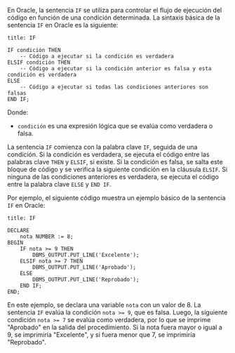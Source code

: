 En Oracle, la sentencia `IF` se utiliza para controlar el flujo de ejecución del código en función de una condición determinada. La sintaxis básica de la sentencia `IF` en Oracle es la siguiente:

```ad-important
title: IF
```
```
IF condición THEN
    -- Código a ejecutar si la condición es verdadera
ELSIF condición THEN
    -- Código a ejecutar si la condición anterior es falsa y esta condición es verdadera
ELSE
    -- Código a ejecutar si todas las condiciones anteriores son falsas
END IF;
```

Donde:

-   `condición` es una expresión lógica que se evalúa como verdadera o falsa.

La sentencia `IF` comienza con la palabra clave `IF`, seguida de una condición. Si la condición es verdadera, se ejecuta el código entre las palabras clave `THEN` y `ELSIF`, si existe. Si la condición es falsa, se salta este bloque de código y se verifica la siguiente condición en la cláusula `ELSIF`. Si ninguna de las condiciones anteriores es verdadera, se ejecuta el código entre la palabra clave `ELSE` y `END IF`.

Por ejemplo, el siguiente código muestra un ejemplo básico de la sentencia `IF` en Oracle:

```ad-important
title: IF
```
```
DECLARE
    nota NUMBER := 8;
BEGIN
    IF nota >= 9 THEN
        DBMS_OUTPUT.PUT_LINE('Excelente');
    ELSIF nota >= 7 THEN
        DBMS_OUTPUT.PUT_LINE('Aprobado');
    ELSE
        DBMS_OUTPUT.PUT_LINE('Reprobado');
    END IF;
END;
```

En este ejemplo, se declara una variable `nota` con un valor de 8. La sentencia `IF` evalúa la condición `nota >= 9`, que es falsa. Luego, la siguiente condición `nota >= 7` se evalúa como verdadera, por lo que se imprime "Aprobado" en la salida del procedimiento. Si la nota fuera mayor o igual a 9, se imprimiría "Excelente", y si fuera menor que 7, se imprimiría "Reprobado".
